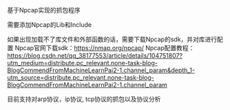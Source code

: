 基于Npcap实现的抓包程序

需要添加Npcap的Lib和Include

如果出现加载不了库文件和外部函数的话，需要下载Npcap的sdk，并对库进行配置
Npcap官网下载sdk：https://nmap.org/npcap/
Npcap配置教程：https://blog.csdn.net/qq_38177553/article/details/104751807?utm_medium=distribute.pc_relevant.none-task-blog-BlogCommendFromMachineLearnPai2-1.channel_param&depth_1-utm_source=distribute.pc_relevant.none-task-blog-BlogCommendFromMachineLearnPai2-1.channel_param


目前支持对arp协议，ip协议, tcp协议的抓包以及协议分析
